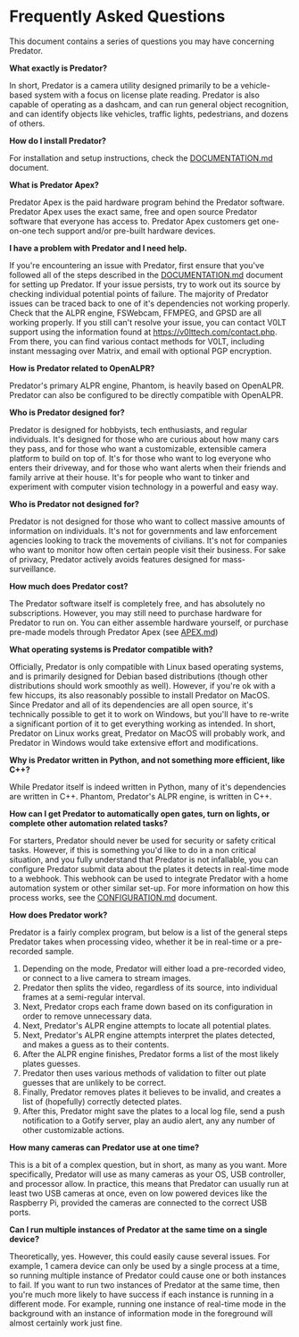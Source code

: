 # Frequently Asked Questions

This document contains a series of questions you may have concerning Predator.


**What exactly is Predator?**

In short, Predator is a camera utility designed primarily to be a vehicle-based system with a focus on license plate reading. Predator is also capable of operating as a dashcam, and can run general object recognition, and can identify objects like vehicles, traffic lights, pedestrians, and dozens of others.


**How do I install Predator?**

For installation and setup instructions, check the [DOCUMENTATION.md](DOCUMENTATION.md) document.


**What is Predator Apex?**

Predator Apex is the paid hardware program behind the Predator software. Predator Apex uses the exact same, free and open source Predator software that everyone has access to. Predator Apex customers get one-on-one tech support and/or pre-built hardware devices.


**I have a problem with Predator and I need help.**

If you're encountering an issue with Predator, first ensure that you've followed all of the steps described in the [DOCUMENTATION.md](DOCUMENTATION.md) document for setting up Predator. If your issue persists, try to work out its source by checking individual potential points of failure. The majority of Predator issues can be traced back to one of it's dependencies not working properly. Check that the ALPR engine, FSWebcam, FFMPEG, and GPSD are all working properly. If you still can't resolve your issue, you can contact V0LT support using the information found at <https://v0lttech.com/contact.php>. From there, you can find various contact methods for V0LT, including instant messaging over Matrix, and email with optional PGP encryption.


**How is Predator related to OpenALPR?**

Predator's primary ALPR engine, Phantom, is heavily based on OpenALPR. Predator can also be configured to be directly compatible with OpenALPR.


**Who is Predator designed for?**

Predator is designed for hobbyists, tech enthusiasts, and regular individuals. It's designed for those who are curious about how many cars they pass, and for those who want a customizable, extensible camera platform to build on top of. It's for those who want to log everyone who enters their driveway, and for those who want alerts when their friends and family arrive at their house. It's for people who want to tinker and experiment with computer vision technology in a powerful and easy way.


**Who is Predator not designed for?**

Predator is not designed for those who want to collect massive amounts of information on individuals. It's not for governments and law enforcement agencies looking to track the movements of civilians. It's not for companies who want to monitor how often certain people visit their business. For sake of privacy, Predator actively avoids features designed for mass-surveillance.


**How much does Predator cost?**

The Predator software itself is completely free, and has absolutely no subscriptions. However, you may still need to purchase hardware for Predator to run on. You can either assemble hardware yourself, or purchase pre-made models through Predator Apex (see [APEX.md](APEX.md))


**What operating systems is Predator compatible with?**

Officially, Predator is only compatible with Linux based operating systems, and is primarily designed for Debian based distributions (though other distributions should work smoothly as well). However, if you're ok with a few hiccups, its also reasonably possible to install Predator on MacOS. Since Predator and all of its dependencies are all open source, it's technically possible to get it to work on Windows, but you'll have to re-write a significant portion of it to get everything working as intended. In short, Predator on Linux works great, Predator on MacOS will probably work, and Predator in Windows would take extensive effort and modifications.


**Why is Predator written in Python, and not something more efficient, like C++?**

While Predator itself is indeed written in Python, many of it's dependencies are written in C++. Phantom, Predator's ALPR engine, is written in C++.


**How can I get Predator to automatically open gates, turn on lights, or complete other automation related tasks?**

For starters, Predator should never be used for security or safety critical tasks. However, if this is something you'd like to do in a non critical situation, and you fully understand that Predator is not infallable, you can configure Predator submit data about the plates it detects in real-time mode to a webhook. This webhook can be used to integrate Predator with a home automation system or other similar set-up. For more information on how this process works, see the [CONFIGURATION.md](CONFIGURATION.md) document.


**How does Predator work?**

Predator is a fairly complex program, but below is a list of the general steps Predator takes when processing video, whether it be in real-time or a pre-recorded sample.

1. Depending on the mode, Predator will either load a pre-recorded video, or connect to a live camera to stream images.
2. Predator then splits the video, regardless of its source, into individual frames at a semi-regular interval.
3. Next, Predator crops each frame down based on its configuration in order to remove unnecessary data.
4. Next, Predator's ALPR engine attempts to locate all potential plates.
5. Next, Predator's ALPR engine attempts interpret the plates detected, and makes a guess as to their contents.
6. After the ALPR engine finishes, Predator forms a list of the most likely plates guesses.
7. Predator then uses various methods of validation to filter out plate guesses that are unlikely to be correct.
8. Finally, Predator removes plates it believes to be invalid, and creates a list of (hopefully) correctly detected plates.
9. After this, Predator might save the plates to a local log file, send a push notification to a Gotify server, play an audio alert, any any number of other customizable actions.


**How many cameras can Predator use at one time?**

This is a bit of a complex question, but in short, as many as you want. More specifically, Predator will use as many cameras as your OS, USB controller, and processor allow. In practice, this means that Predator can usually run at least two USB cameras at once, even on low powered devices like the Raspberry Pi, provided the cameras are connected to the correct USB ports.


**Can I run multiple instances of Predator at the same time on a single device?**

Theoretically, yes. However, this could easily cause several issues. For example, 1 camera device can only be used by a single process at a time, so running multiple instance of Predator could cause one or both instances to fail. If you want to run two instances of Predator at the same time, then you're much more likely to have success if each instance is running in a different mode. For example, running one instance of real-time mode in the background with an instance of information mode in the foreground will almost certainly work just fine.

